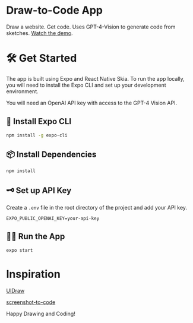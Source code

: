 # Draw-to-Code App

Draw a website. Get code. Uses GPT-4-Vision to generate code from sketches. [Watch the demo](https://twitter.com/on9_btc/status/1730643099414901118).

# 🛠 Get Started

The app is built using Expo and React Native Skia. To run the app locally, you will need to install the Expo CLI and set up your development environment.

You will need an OpenAI API key with access to the GPT-4 Vision API.

## 📱 Install Expo CLI

```bash
npm install -g expo-cli
```

## 📦 Install Dependencies

```bash
npm install
```

## 🗝 Set up API Key

Create a `.env` file in the root directory of the project and add your API key.

```
EXPO_PUBLIC_OPENAI_KEY=your-api-key
```

## 🏃‍♀️ Run the App

```bash
expo start
```

# Inspiration

[UIDraw](https://github.com/jordansinger/UIDraw)

[screenshot-to-code](https://github.com/abi/screenshot-to-code)

Happy Drawing and Coding!

